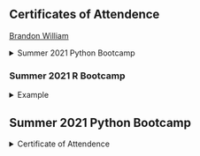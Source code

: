 ## Certificates of Attendence

[Brandon William](https://www.palmetto.clemson.edu/palmetto/images/training/2021_summer_python/bew3.JPG)

<details close>
<summary> Summer 2021 Python Bootcamp </summary>
### abc  
<p>[Brandon William](https://www.palmetto.clemson.edu/palmetto/images/training/2021_summer_python/bew3.JPG)</p>
  
</details>


### Summer 2021 R Bootcamp

<details>
<summary>Example</summary>
<p>[abc](https://apaskulin.github.io/waxtechnical/images/pup.jpg")</p>
</details>


## Summer 2021 Python Bootcamp
<details>
  <summary>Certificate of Attendence</summary>
  
  1. [Brandon William](https://www.palmetto.clemson.edu/palmetto/images/training/2021_summer_python/bew3.JPG)
  2. [Bohua Wu](https://www.palmetto.clemson.edu/palmetto/images/training/2021_summer_python/bohua.JPG)
  3. [Bulent Koc](https://www.palmetto.clemson.edu/palmetto/images/training/2021_summer_python/bulent.JPG)
  4. [Fahad Ul Hassan](https://www.palmetto.clemson.edu/palmetto/images/training/2021_summer_python/fhassan.JPG)
  5. [Varun Gopal](https://www.palmetto.clemson.edu/palmetto/images/training/2021_summer_python/gopal.JPG)
  6. [Ibrahim O Yilmazlar](https://www.palmetto.clemson.edu/palmetto/images/training/2021_summer_python/iyilmaz.JPG)
  7. [Abishek Khanal](https://www.palmetto.clemson.edu/palmetto/images/training/2021_summer_python/khanal.JPG)
  8. [Maria E. Adonay](https://www.palmetto.clemson.edu/palmetto/images/training/2021_summer_python/madonay.JPG)
  9. [Mahesh Koirala](https://www.palmetto.clemson.edu/palmetto/images/training/2021_summer_python/mkoiral.JPG)
  10. [Pawanjit Kaur Sandhu](https://www.palmetto.clemson.edu/palmetto/images/training/2021_summer_python/psandhu.JPG)
  11. [Ryan Joseph Gagnon](https://www.palmetto.clemson.edu/palmetto/images/training/2021_summer_python/rjgagno.JPG)
  12. [Rumi Shrestha](https://www.palmetto.clemson.edu/palmetto/images/training/2021_summer_python/rshrest.JPG)
  
  
</details>
